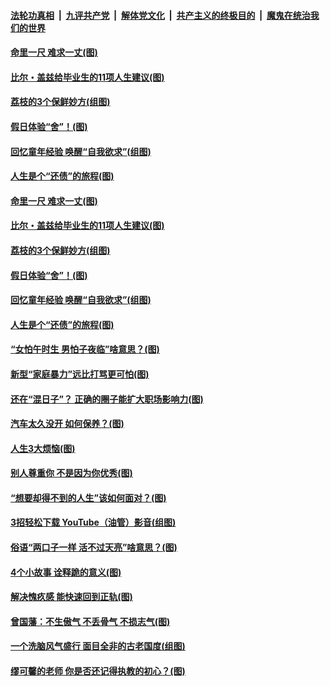####  [法轮功真相](../../../../basic/blob/master/README.md?t=06220702) &nbsp;|&nbsp; [九评共产党](../../../../9ping.md/blob/master/README.md?t=06220702) &nbsp;|&nbsp; [解体党文化](../../../../jtdwh.md/blob/master/README.md?t=06220702)  &nbsp;|&nbsp; [共产主义的终极目的](../../../../gczydzjmd.md/blob/master/README.md?t=06220702) &nbsp;|&nbsp; [魔鬼在统治我们的世界](../../../../mgztzwmdsj.md/blob/master/README.md?t=06220702) 

#### [命里一尺 难求一丈(图)](../pages/p8/936782.md?t=06220702) 

#### [比尔・盖兹给毕业生的11项人生建议(图)](../pages/p8/936231.md?t=06220702) 

#### [荔枝的3个保鲜妙方(组图)](../pages/p8/936950.md?t=06220702) 

#### [假日体验“舍”！(图)](../pages/p8/937183.md?t=06220702) 

#### [回忆童年经验 唤醒“自我欲求”(组图)](../pages/p8/937082.md?t=06220702) 

#### [人生是个“还债”的旅程(图)](../pages/p8/936768.md?t=06220702) 

#### [命里一尺 难求一丈(图)](../pages/p8/936782.md?t=06220702) 

#### [比尔・盖兹给毕业生的11项人生建议(图)](../pages/p8/936231.md?t=06220702) 

#### [荔枝的3个保鲜妙方(组图)](../pages/p8/936950.md?t=06220702) 

#### [假日体验“舍”！(图)](../pages/p8/937183.md?t=06220702) 

#### [回忆童年经验 唤醒“自我欲求”(组图)](../pages/p8/937082.md?t=06220702) 

#### [人生是个“还债”的旅程(图)](../pages/p8/936768.md?t=06220702) 

#### [“女怕午时生 男怕子夜临”啥意思？(图)](../pages/p8/937081.md?t=06220702) 

#### [新型“家庭暴力”远比打骂更可怕(图)](../pages/p8/936230.md?t=06220702) 

#### [还在“混日子”？ 正确的圈子能扩大职场影响力(图)](../pages/p8/937049.md?t=06220702) 

#### [汽车太久没开 如何保养？(图)](../pages/p8/937035.md?t=06220702) 

#### [人生3大烦恼(图)](../pages/p8/936959.md?t=06220702) 

#### [别人尊重你 不是因为你优秀(图)](../pages/p8/936253.md?t=06220702) 

#### [“想要却得不到的人生”该如何面对？(图)](../pages/p8/936933.md?t=06220702) 

#### [3招轻松下载 YouTube（油管）影音(组图)](../pages/p8/936922.md?t=06220702) 

#### [俗语“两口子一样 活不过天亮”啥意思？(图)](../pages/p8/936917.md?t=06220702) 

#### [4个小故事 诠释跪的意义(图)](../pages/p8/936353.md?t=06220702) 

#### [解决愧疚感 能快速回到正轨(图)](../pages/p8/936834.md?t=06220702) 

#### [曾国藩：不生傲气 不丢骨气 不损志气(图)](../pages/p8/936248.md?t=06220702) 

#### [一个洗脑风气盛行 面目全非的古老国度(组图)](../pages/p8/936759.md?t=06220702) 

#### [缪可馨的老师 你是否还记得执教的初心？(图)](../pages/p8/936737.md?t=06220702) 

